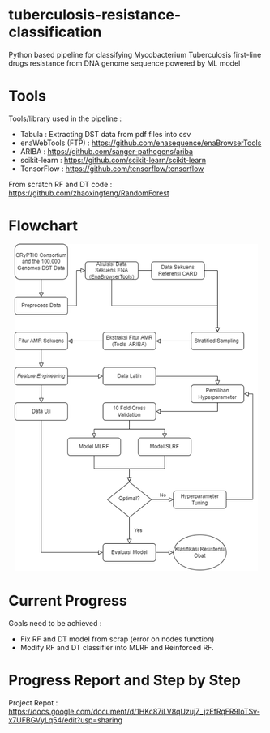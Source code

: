# tuberculosis-resistance-classification
 Python based pipeline for classifying Mycobacterium Tuberculosis first-line drugs resistance from DNA genome sequence powered by ML model

# Tools
Tools/library used in the pipeline :
- Tabula : Extracting DST data from pdf files into csv
- enaWebTools (FTP) : https://github.com/enasequence/enaBrowserTools
- ARIBA : https://github.com/sanger-pathogens/ariba <br>
- scikit-learn : https://github.com/scikit-learn/scikit-learn
- TensorFlow : https://github.com/tensorflow/tensorflow

From scratch RF and DT code : https://github.com/zhaoxingfeng/RandomForest

# Flowchart
<p align="center">
<img src="/img/flowchart_skripsi.png" width="480" title="pipeline flowchart">
</p>

# Current Progress 
Goals need to be achieved :
- Fix RF and DT model from scrap (error on nodes function)
- Modify RF and DT classifier into MLRF and Reinforced RF.

# Progress Report and Step by Step
Project Repot : https://docs.google.com/document/d/1HKc87iLV8qUzujZ_jzEfRqFR9IoTSv-x7UFBGVyLq54/edit?usp=sharing
